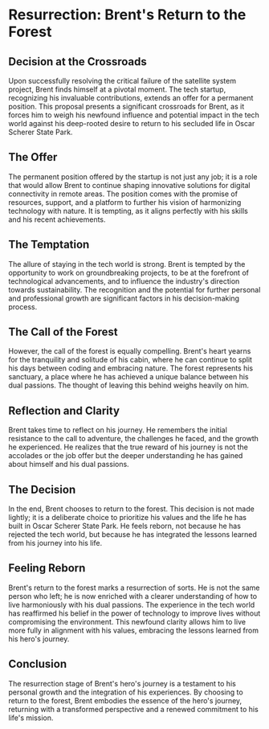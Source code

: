 # Resurrection: Brent's Return to the Forest

## Decision at the Crossroads

Upon successfully resolving the critical failure of the satellite system project, Brent finds himself at a pivotal moment. The tech startup, recognizing his invaluable contributions, extends an offer for a permanent position. This proposal presents a significant crossroads for Brent, as it forces him to weigh his newfound influence and potential impact in the tech world against his deep-rooted desire to return to his secluded life in Oscar Scherer State Park.

## The Offer

The permanent position offered by the startup is not just any job; it is a role that would allow Brent to continue shaping innovative solutions for digital connectivity in remote areas. The position comes with the promise of resources, support, and a platform to further his vision of harmonizing technology with nature. It is tempting, as it aligns perfectly with his skills and his recent achievements.

## The Temptation

The allure of staying in the tech world is strong. Brent is tempted by the opportunity to work on groundbreaking projects, to be at the forefront of technological advancements, and to influence the industry's direction towards sustainability. The recognition and the potential for further personal and professional growth are significant factors in his decision-making process.

## The Call of the Forest

However, the call of the forest is equally compelling. Brent's heart yearns for the tranquility and solitude of his cabin, where he can continue to split his days between coding and embracing nature. The forest represents his sanctuary, a place where he has achieved a unique balance between his dual passions. The thought of leaving this behind weighs heavily on him.

## Reflection and Clarity

Brent takes time to reflect on his journey. He remembers the initial resistance to the call to adventure, the challenges he faced, and the growth he experienced. He realizes that the true reward of his journey is not the accolades or the job offer but the deeper understanding he has gained about himself and his dual passions.

## The Decision

In the end, Brent chooses to return to the forest. This decision is not made lightly; it is a deliberate choice to prioritize his values and the life he has built in Oscar Scherer State Park. He feels reborn, not because he has rejected the tech world, but because he has integrated the lessons learned from his journey into his life.

## Feeling Reborn

Brent's return to the forest marks a resurrection of sorts. He is not the same person who left; he is now enriched with a clearer understanding of how to live harmoniously with his dual passions. The experience in the tech world has reaffirmed his belief in the power of technology to improve lives without compromising the environment. This newfound clarity allows him to live more fully in alignment with his values, embracing the lessons learned from his hero's journey.

## Conclusion

The resurrection stage of Brent's hero's journey is a testament to his personal growth and the integration of his experiences. By choosing to return to the forest, Brent embodies the essence of the hero's journey, returning with a transformed perspective and a renewed commitment to his life's mission.

